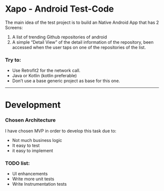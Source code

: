 # Xapo - Android Test-Code

The main idea of the test project is to build an Native Android App that has 2 Screens:
1. A list of trending Github repositories of android
2. A simple “Detail View” of the detail information of the repository, been accessed when
the user taps on one of the repositories of the list.


### Try to:

- Use Retrofit2 for the network call.
- Java or Kotlin (kotlin preferable)
- Don’t use a base generic project as base for this one.


---

# Development

### Chosen Architecture

I have chosen MVP in order to develop this task due to:

- Not much business logic
- It easy to test
- it easy to implement

### TODO list:

- UI enhancements
- Write more unit tests
- Write Instrumentation tests
